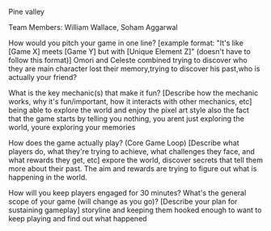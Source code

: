 Pine valley

Team Members: William Wallace, Soham Aggarwal


How would you pitch your game in one line? [example format: "It's like [Game X] meets [Game Y] but with [Unique Element Z]" (doesn't have to follow this format)]
Omori and Celeste combined trying to discover who they are
main character lost their memory,trying to discover his past,who is actually your friend?



What is the key mechanic(s) that make it fun? [Describe how the mechanic works, why it's fun/important, how it interacts with other mechanics, etc]
being able to explore the world and enjoy the pixel art style
also the fact that the game starts by telling you nothing, you arent just exploring the world, youre exploring your memories


How does the game actually play? (Core Game Loop) [Describe what players do, what they're trying to achieve, what challenges they face, and what rewards they get, etc]
expore the world, discover secrets that tell them more about their past. The aim and rewards are trying to figure out what is happening in the world.


How will you keep players engaged for 30 minutes? What's the general scope of your game (will change as you go)? [Describe your plan for sustaining gameplay]
storyline and keeping them hooked enough to want to keep playing and find out what happened
